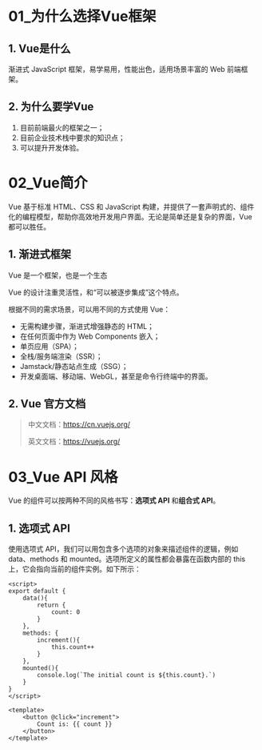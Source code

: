 # 01_为什么选择Vue框架

## 1. Vue是什么

渐进式 JavaScript 框架，易学易用，性能出色，适用场景丰富的 Web 前端框架。

## 2. 为什么要学Vue

1. 目前前端最火的框架之一；
2. 目前企业技术栈中要求的知识点；
3. 可以提升开发体验。

# 02_Vue简介

Vue 基于标准 HTML、CSS 和 JavaScript 构建，并提供了一套声明式的、组件化的编程模型，帮助你高效地开发用户界面。无论是简单还是复杂的界面，Vue 都可以胜任。

## 1. 渐进式框架

Vue 是一个框架，也是一个生态

Vue 的设计注重灵活性，和“可以被逐步集成”这个特点。

根据不同的需求场景，可以用不同的方式使用 Vue：

- 无需构建步骤，渐进式增强静态的 HTML；
- 在任何页面中作为 Web Components 嵌入；
- 单页应用（SPA）；
- 全栈/服务端渲染（SSR）；
- Jamstack/静态站点生成（SSG）；
- 开发桌面端、移动端、WebGL，甚至是命令行终端中的界面。

## 2. Vue 官方文档

>中文文档：https://cn.vuejs.org/
>
>英文文档：https://vuejs.org/

# 03_Vue API 风格

Vue 的组件可以按两种不同的风格书写：**选项式 API** 和**组合式 API**。

## 1. 选项式 API

使用选项式 API，我们可以用包含多个选项的对象来描述组件的逻辑，例如 data、methods 和 mounted。选项所定义的属性都会暴露在函数内部的 this 上，它会指向当前的组件实例。如下所示：

```vue
<script>
export default {
    data(){
        return {
            count: 0
        }
    },
    methods: {
        increment(){
            this.count++
        }
    },
    mounted(){
        console.log(`The initial count is ${this.count}.`)
    }
}
</script>

<template>
	<button @click="increment">
        Count is: {{ count }}
    </button>
</template>
```

